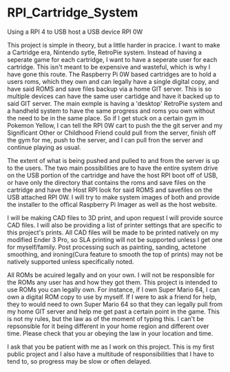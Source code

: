 # RPI_Cartridge_System
Using a RPI 4 to USB host a USB device RPI 0W


This project is simple in theory, but a little harder in pracice.
I want to make a Cartridge era, Nintendo sytle, RetroPie system. Instead of having a seperate game for each cartridge, I want to have a seperate user for each cartridge. This
isn't meant to be expensive and wasteful, which is why I have gone this route. The Raspberry Pi 0W based cartridges are to hold a users roms, which they own and can legally have a
single digital copy, and have said ROMS and save files backup via a home GIT server. This is so multiple devices can have the same user cartidge and have it backed up to said GIT
server. The main exmple is having a 'desktop' RetroPie system and a handheld system to have the same progress and roms you own without the need to be in the same place. So if I
get stuck on a certain gym in Pokemon Yellow, I can tell the RPI 0W cart to push the the git server and my Significant Other or Childhood Friend could pull from the server, finish
off the gym for me, push to the server, and I can pull fron the server and continue playing as usual.


The extent of what is being pushed and pulled to and from the server is up to the users. The two main possibilities are to have the entire system drive on the USB portion of the
cartridge and have the host RPI boot off of USB, or have only the directory that contains the roms and save files on the cartridge and have the Host RPI look for said ROMS and
savefiles on the USB attached RPI 0W. I will try to make system images of both and provide the installer to the offical Raspberry Pi Imager as well as the host website.


I will be making CAD files to 3D print, and upon request I will provide source CAD files. I will also be providing a list of printer settings that are specific to this project's 
prints. All CAD files will be made to be printed natively on my modified Ender 3 Pro, so SLA printing will not be supported unless I get one for myself/family. Post processing
such as painting, sanding, actetone smoothing, and ironing(Cura feature to smooth the top of prints) may not be natively supported unless specifically noted.


All ROMs be acuired legally and on your own. I will not be responsible for the ROMs any user has and how they got them. This project is intended to use ROMs you can legally own.
For instance, if I own Super Mario 64, I can own a digital ROM copy to use by myself. If I were to ask a friend for help, they to would need to own Super Mario 64 so that they can
legally pull from my home GIT server and help me get past a certain point in the game. This is not my rules, but the law as of the moment of typing this. I can't be repsonsible
for it being different in your home region and different over time. Please check that you ar obeying the law in your location and time.


I ask that you be patient with me as I work on this project. This is my first public project and I also have a multitude of responsibilities that I have to tend to, so progress
may be slow or often delayed.
